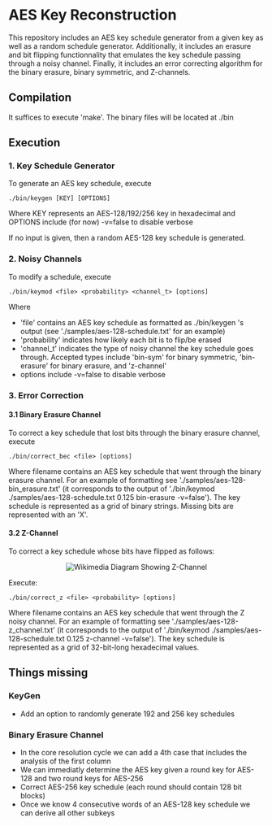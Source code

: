 # AES Key Reconstruction

This repository includes an AES key schedule generator from a given key as well as a random schedule generator. Additionally, it includes an erasure and bit flipping functionnality that emulates the key schedule passing through a noisy channel. Finally, it includes an error correcting algorithm for the binary erasure, binary symmetric, and Z-channels. 

## Compilation

It suffices to execute 'make'. The binary files will be located at ./bin

## Execution

### 1. Key Schedule Generator
To generate an AES key schedule, execute 

    ./bin/keygen [KEY] [OPTIONS]

Where KEY represents an AES-128/192/256 key in hexadecimal and OPTIONS include (for now) -v=false to disable verbose

If no input is given, then a random AES-128 key schedule is generated.

### 2. Noisy Channels
To modify a schedule, execute

    ./bin/keymod <file> <probability> <channel_t> [options]

Where 

- 'file' contains an AES key schedule as formatted as ./bin/keygen 's output (see './samples/aes-128-schedule.txt' for an example)
- 'probability' indicates how likely each bit is to flip/be erased
- 'channel_t' indicates the type of noisy channel the key schedule goes through. Accepted types include 'bin-sym' for binary symmetric, 'bin-erasure' for binary erasure, and 'z-channel'
- options include -v=false to disable verbose

### 3. Error Correction

#### 3.1 Binary Erasure Channel

To correct a key schedule that lost bits through the binary erasure channel, execute

    ./bin/correct_bec <file> [options]

Where filename contains an AES key schedule that went through the binary erasure channel. For an example of formatting see './samples/aes-128-bin_erasure.txt' (it corresponds to the output of './bin/keymod ./samples/aes-128-schedule.txt 0.125 bin-erasure -v=false'). The key schedule is represented as a grid of binary strings. Missing bits are represented with an 'X'.

#### 3.2 Z-Channel

To correct a key schedule whose bits have flipped as follows:

<p align="center">
  <img alt="Wikimedia Diagram Showing Z-Channel" src="https://upload.wikimedia.org/wikipedia/commons/0/0e/Z-channel.svg" />
</p>

Execute:

    ./bin/correct_z <file> <probability> [options]

Where filename contains an AES key schedule that went through the Z noisy channel. For an example of formatting see './samples/aes-128-z_channel.txt' (it corresponds to the output of './bin/keymod ./samples/aes-128-schedule.txt 0.125 z-channel -v=false'). The key schedule is represented as a grid of 32-bit-long hexadecimal values.

## Things missing

### KeyGen

- Add an option to randomly generate 192 and 256 key schedules

### Binary Erasure Channel

- In the core resolution cycle we can add a 4th case that includes the analysis of the first column
- We can immediatly determine the AES key given a round key for AES-128 and two round keys for AES-256
- Correct AES-256 key schedule (each round should contain 128 bit blocks)
- Once we know 4 consecutive words of an AES-128 key schedule we can derive all other subkeys